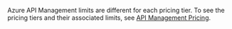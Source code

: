 Azure API Management limits are different for each pricing tier. To see the pricing tiers and their associated limits, see [API Management Pricing](http://azure.microsoft.com/pricing/details/api-management/).